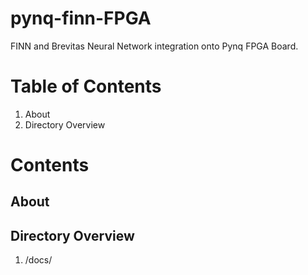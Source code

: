 # pynq-finn-FPGA

FINN and Brevitas Neural Network integration onto Pynq FPGA Board.

# Table of Contents

1. About
2. Directory Overview


# Contents

## About


## Directory Overview

1. /docs/

 
